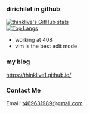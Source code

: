 ### dirichilet in github

[![thinklive's GitHub stats](https://github-readme-stats.vercel.app/api?username=thinklive1&count_private=true&show_icons=true&theme=github_dark)](https://github.com/anuraghazra/github-readme-stats)  
[![Top Langs](https://github-readme-stats.vercel.app/api/top-langs/?username=thinklive1)](https://github.com/anuraghazra/github-readme-stats)

- working at 408
- vim is the best edit mode

### my blog
https://thinklive1.github.io/

### Contact Me

Email: t469631989@gmail.com


<!--
**thinklive1/thinklive1** is a ✨ _special_ ✨ repository because its `README.md` (this file) appears on your GitHub profile.

Here are some ideas to get you started:

- 🔭 I’m currently working on ...
- 🌱 I’m currently learning ...
- 👯 I’m looking to collaborate on ...
- 🤔 I’m looking for help with ...
- 💬 Ask me about ...
- 📫 How to reach me: ...
- 😄 Pronouns: ...
- ⚡ Fun fact: ...
-->
